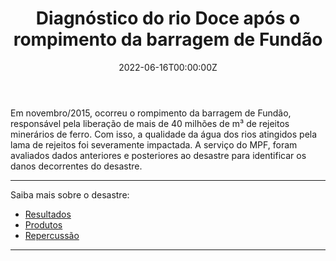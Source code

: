 ﻿---
date: "2022-06-16T00:00:00Z"
external_link: ""
image:
  caption: Lactec
  focal_point: "Center"
  placement: 1
links:
- icon: magnifying-glass
  icon_pack: fas
  name: Saiba mais sobre o desastre
  url: http://diagnostico-riodoce.lactec.org.br/#/
- icon: book-open
  icon_pack: fas
  name: Produtos
  url: http://www.mpf.mp.br/grandes-casos/caso-samarco/atuacao-do-mpf/pareceres-e-relatorios/instituto-lactec
- icon: newspaper
  icon_pack: far
  name: Repercussão
  url: https://valor.globo.com/brasil/noticia/2021/11/03/danos-causados-por-desastre-na-barragem-samarco-em-mariana-podem-alcancar-r-60-bilhoes-aponta-estudo.ghtml

summary: 
tags:
- Qualidade da água
- Diagnóstico ambiental
- Finalizado
title: Diagnóstico do rio Doce após o rompimento da barragem de Fundão
url_code: ""
url_pdf: ""
url_slides: ""
url_video: ""


show_date: false
share: false
profile: true
pager: false
---

### 

Em novembro/2015, ocorreu o rompimento da barragem de Fundão, responsável pela liberação de mais de 40 milhões de m³ de rejeitos minerários de ferro. Com isso, a qualidade da água dos rios atingidos pela lama de rejeitos foi severamente impactada. A serviço do MPF, foram avaliados dados anteriores e posteriores ao desastre para identificar os danos decorrentes do desastre. 


---
Saiba mais sobre o desastre:
- [Resultados](http://diagnostico-riodoce.lactec.org.br/#/)
- [Produtos](http://www.mpf.mp.br/grandes-casos/caso-samarco/atuacao-do-mpf/pareceres-e-relatorios/instituto-lactec)
- [Repercussão](https://valor.globo.com/brasil/noticia/2021/11/03/danos-causados-por-desastre-na-barragem-samarco-em-mariana-podem-alcancar-r-60-bilhoes-aponta-estudo.ghtml)
---

